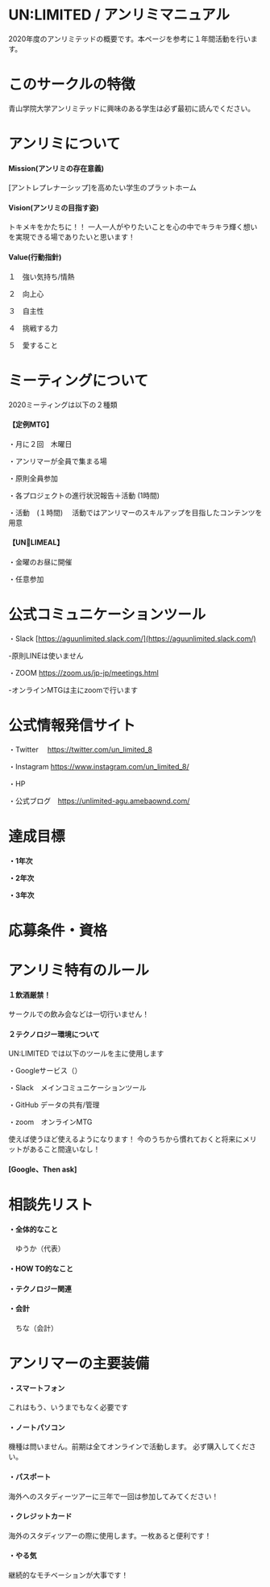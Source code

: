 # UN:LIMITED / アンリミマニュアル

2020年度のアンリミテッドの概要です。本ページを参考に１年間活動を行います。



# このサークルの特徴

青山学院大学アンリミテッドに興味のある学生は必ず最初に読んでください。

# アンリミについて

<h4>Mission(アンリミの存在意義)</h4>
[アントレプレナーシップ]を高めたい学生のプラットホーム

<h4>Vision(アンリミの目指す姿)</h4>
トキメキをかたちに！！
一人一人がやりたいことを心の中でキラキラ輝く想いを実現できる場でありたいと思います！

<h4>Value(行動指針)</h4>

１　強い気持ち/情熱
  
２　向上心

３　自主性

４　挑戦する力

５　愛すること


# ミーティングについて
2020ミーティングは以下の２種類
<h4>【定例MTG】</h4>

・月に２回　木曜日

・アンリマーが全員で集まる場

・原則全員参加

・各プロジェクトの進行状況報告＋活動 (1時間)

・活動　(１時間)
　活動ではアンリマーのスキルアップを目指したコンテンツを用意

<h4>【UN🍴LIMEAL】</h4>

・金曜のお昼に開催

・任意参加

# 公式コミュニケーションツール

・Slack [https://aguunlimited.slack.com/](https://aguunlimited.slack.com/)

-原則LINEは使いません

・ZOOM  https://zoom.us/jp-jp/meetings.html

-オンラインMTGは主にzoomで行います

# 公式情報発信サイト

・Twitter　 https://twitter.com/un_limited_8

・Instagram  https://www.instagram.com/un_limited_8/

・HP　

・公式ブログ　https://unlimited-agu.amebaownd.com/


# 達成目標
<h4>
 
・1年次
  
・2年次

・3年次

</h4>

# 応募条件・資格



# アンリミ特有のルール

<h4>１飲酒厳禁！</h4>

サークルでの飲み会などは一切行いません！

<h4>２テクノロジー環境について</h4>

UN:LIMITED では以下のツールを主に使用します

・Googleサービス（）
  
・Slack　メインコミュニケーションツール

・GitHub データの共有/管理

・zoom　オンラインMTG


使えば使うほど使えるようになります！
今のうちから慣れておくと将来にメリットがあること間違いなし！


<h4>[Google、Then ask]</h4>

# 相談先リスト

<h4>・全体的なこと</h4>　ゆうか（代表）
 
<h4>・HOW TO的なこと</h4>
  
<h4>・テクノロジー関連</h4>

<h4>・会計</h4>　ちな（会計）



# アンリマーの主要装備

<h4>・スマートフォン</h4>
  これはもう、いうまでもなく必要です
  
<h4>・ノートパソコン</h4>
  機種は問いません。前期は全てオンラインで活動します。
  必ず購入してください。
  
<h4>・パスポート</h4>
海外へのスタディーツアーに三年で一回は参加してみてください！

<h4>・クレジットカード</h4>
海外のスタディツアーの際に使用します。一枚あると便利です！

<h4>・やる気</h4>
継続的なモチベーションが大事です！


